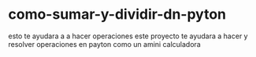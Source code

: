 # como-sumar-y-dividir-dn-pyton
esto te ayudara a a hacer operaciones
 este proyecto te ayudara a hacer y resolver operaciones en payton como un amini calculadora
